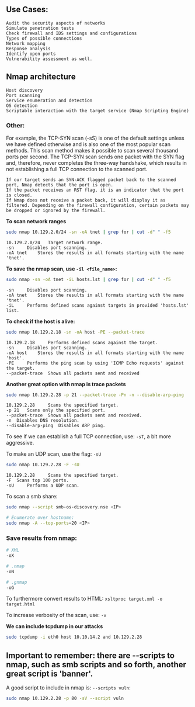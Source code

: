 ## Use Cases:

    Audit the security aspects of networks
    Simulate penetration tests
    Check firewall and IDS settings and configurations
    Types of possible connections
    Network mapping
    Response analysis
    Identify open ports
    Vulnerability assessment as well.
## Nmap architecture

    Host discovery
    Port scanning
    Service enumeration and detection
    OS detection
    Scriptable interaction with the target service (Nmap Scripting Engine)

### Other:
For example, the TCP-SYN scan (-sS) is one of the default settings unless we have defined otherwise and is also one of the most popular scan methods. This scan method makes it possible to scan several thousand ports per second. The TCP-SYN scan sends one packet with the SYN flag and, therefore, never completes the three-way handshake, which results in not establishing a full TCP connection to the scanned port.

    If our target sends an SYN-ACK flagged packet back to the scanned port, Nmap detects that the port is open.
    If the packet receives an RST flag, it is an indicator that the port is closed.
    If Nmap does not receive a packet back, it will display it as filtered. Depending on the firewall configuration, certain packets may be dropped or ignored by the firewall.

<b>To scan network ranges</b>
```bash
sudo nmap 10.129.2.0/24 -sn -oA tnet | grep for | cut -d" " -f5
```

    10.129.2.0/24 	Target network range.
    -sn 	Disables port scanning.
    -oA tnet 	Stores the results in all formats starting with the name 'tnet'.

<b>To save the nmap scan, use `-il <file_name>`:</b>
```bash
sudo nmap -sn -oA tnet -iL hosts.lst | grep for | cut -d" " -f5
```
    -sn 	Disables port scanning.
    -oA tnet 	Stores the results in all formats starting with the name 'tnet'.
    -iL 	Performs defined scans against targets in provided 'hosts.lst' list.

<b>To check if the host is alive:</b>
```bash
sudo nmap 10.129.2.18 -sn -oA host -PE --packet-trace 
```

    10.129.2.18 	Performs defined scans against the target.
    -sn 	Disables port scanning.
    -oA host 	Stores the results in all formats starting with the name 'host'.
    -PE 	Performs the ping scan by using 'ICMP Echo requests' against the target.
    --packet-trace 	Shows all packets sent and received

<b>Another great option with nmap is trace packets</b>
```bash
sudo nmap 10.129.2.28 -p 21 --packet-trace -Pn -n --disable-arp-ping
```
    10.129.2.28 	Scans the specified target.
    -p 21 	Scans only the specified port.
    --packet-trace 	Shows all packets sent and received.
    -n 	Disables DNS resolution.
    --disable-arp-ping 	Disables ARP ping.

To see if we can establish a full TCP connection, use: `-sT`, a bit more aggressive.

To make an UDP scan, use the flag: `-sU`
```bash
sudo nmap 10.129.2.28 -F -sU
```
    10.129.2.28 	Scans the specified target.
    -F 	Scans top 100 ports.
    -sU 	Performs a UDP scan.

To scan a smb share:
```bash
sudo nmap --script smb-os-discovery.nse <IP> 

# Enumerate over hostname:
sudo nmap -A --top-ports=20 <IP>
```

### Save results from nmap:
```bash
# XML
-oX

# .nmap
-oN

# .gnmap
-oG
```

To furthermore convert results to HTML: `xsltproc target.xml -o target.html`

To increase verbosity of the scan, use: `-v`

<b>We can include tcpdump in our attacks</b>
```bash
sudo tcpdump -i eth0 host 10.10.14.2 and 10.129.2.28
```

## Important to remember: there are --scripts to nmap, such as smb scripts and so forth, another great script is 'banner'. 

A good script to include in nmap is: `--scripts vuln`:
```bash
sudo nmap 10.129.2.28 -p 80 -sV --script vuln 
```

